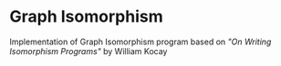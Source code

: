 # Graph Isomorphism
Implementation of Graph Isomorphism program based on *"On Writing Isomorphism Programs"* by William Kocay
